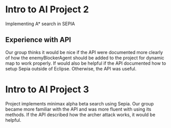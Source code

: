 # Intro to AI Project 2
Implementing A* search in SEPIA

## Experience with API
Our group thinks it would be nice if the API were documented more clearly of how the enemyBlockerAgent should be added to the project for dynamic map to work properly. If would also be helpful if the API documented how to setup Sepia outside of Eclipse. Otherwise, the API was useful.

# Intro to AI Project 3
Project implements minimax alpha beta search using Sepia. Our group became more familiar with the API and was more fluent with using its methods. If the API described how the archer attack works, it would be helpful.
